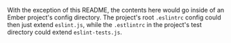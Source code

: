 With the exception of this README, the contents here would go inside of an Ember project's config directory. The project's root `.eslintrc` config could then just extend `eslint.js`, while the `.estlintrc` in the project's test directory could extend `eslint-tests.js`.

